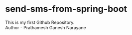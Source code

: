 # send-sms-from-spring-boot
This is my first Github Repository.
<br>
Author - Prathamesh Ganesh Narayane
